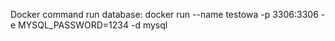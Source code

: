 Docker command run database: docker run --name testowa -p 3306:3306 -e MYSQL_PASSWORD=1234 -d mysql 